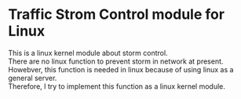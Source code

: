 # Traffic Strom Control module for Linux
This is a linux kernel module about storm control. <br>
There are no linux function to prevent storm in network at present.<br>
Howebver, this function is needed in linux because of using linux as a general server.<br>
Therefore, I try to implement this function as a linux kernel module.<br>


